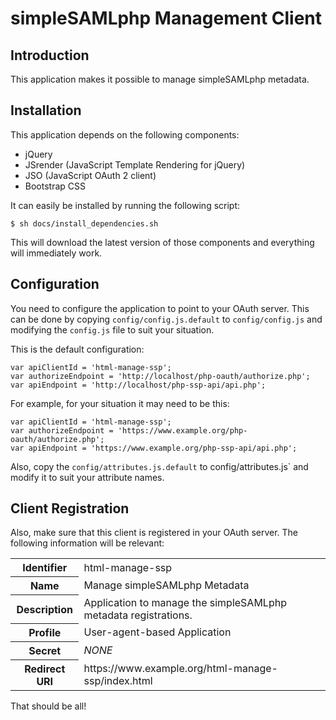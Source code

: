 # simpleSAMLphp Management Client

## Introduction
This application makes it possible to manage simpleSAMLphp metadata.

## Installation
This application depends on the following components:

* jQuery
* JSrender (JavaScript Template Rendering for jQuery)
* JSO (JavaScript OAuth 2 client)
* Bootstrap CSS 

It can easily be installed by running the following script:

    $ sh docs/install_dependencies.sh

This will download the latest version of those components and everything will
immediately work.

## Configuration
You need to configure the application to point to your OAuth server. This can
be done by copying `config/config.js.default` to `config/config.js` and 
modifying the `config.js` file to suit your situation.

This is the default configuration:

    var apiClientId = 'html-manage-ssp';
    var authorizeEndpoint = 'http://localhost/php-oauth/authorize.php';
    var apiEndpoint = 'http://localhost/php-ssp-api/api.php';

For example, for your situation it may need to be this:

    var apiClientId = 'html-manage-ssp';
    var authorizeEndpoint = 'https://www.example.org/php-oauth/authorize.php';
    var apiEndpoint = 'https://www.example.org/php-ssp-api/api.php';

Also, copy the `config/attributes.js.default` to config/attributes.js` and 
modify it to suit your attribute names.

## Client Registration
Also, make sure that this client is registered in your OAuth server. The following
information will be relevant:

<table>
  <tr>
    <th>Identifier</th><td>html-manage-ssp</td>
  </tr>
  <tr>
    <th>Name</th><td>Manage simpleSAMLphp Metadata</td>
  </tr>
  <tr>
    <th>Description</th><td>Application to manage the simpleSAMLphp metadata registrations.</td>
  </tr>
  <tr>
    <th>Profile</th><td>User-agent-based Application</td>
  </tr>
  <tr>
    <th>Secret</th><td><em>NONE</em></td>
  </tr>
  <tr>
    <th>Redirect URI</th><td>https://www.example.org/html-manage-ssp/index.html</td>
  </tr>
</table>

That should be all!
